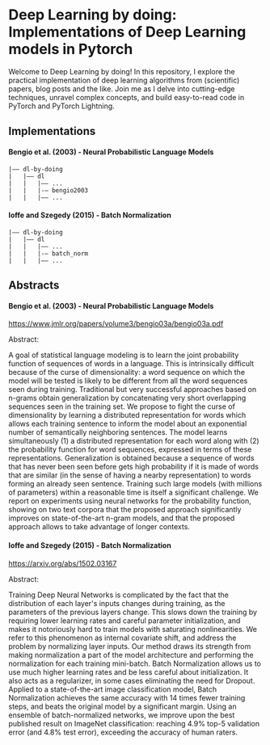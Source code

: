 # Deep Learning by doing: Implementations of Deep Learning models in Pytorch

Welcome to Deep Learning by doing! In this repository, I explore the practical implementation of deep learning 
algorithms from (scientific) papers, blog posts and the like. Join me as I delve into cutting-edge techniques, unravel complex concepts, 
and build easy-to-read code in PyTorch and PyTorch Lightning.

## Implementations

#### Bengio et al. (2003) - Neural Probabilistic Language Models

```
|–– dl-by-doing
|   |–– dl  
|   |   |–– ...
|   |   |-– bengio2003
|   |   |–– ...

```

#### Ioffe and Szegedy (2015) - Batch Normalization

```
|–– dl-by-doing
|   |–– dl  
|   |   |–– ...
|   |   |-– batch_norm
|   |   |–– ...

```

## Abstracts

#### Bengio et al. (2003) - Neural Probabilistic Language Models

https://www.jmlr.org/papers/volume3/bengio03a/bengio03a.pdf

Abstract: 

A goal of statistical language modeling is to learn the joint probability function of sequences of words in a language. 
This is intrinsically difficult because of the curse of dimensionality: a word sequence on which the model will be 
tested is likely to be different from all the word sequences seen during training. Traditional but very successful 
approaches based on n-grams obtain generalization by concatenating very short overlapping sequences seen in the 
training set. We propose to fight the curse of dimensionality by learning a distributed representation for words which 
allows each training sentence to inform the model about an exponential number of semantically neighboring sentences. 
The model learns simultaneously (1) a distributed representation for each word along with (2) the probability function 
for word sequences, expressed in terms of these representations. Generalization is obtained because a sequence of words 
that has never been seen before gets high probability if it is made of words that are similar (in the sense of having a 
nearby representation) to words forming an already seen sentence. Training such large models (with millions of 
parameters) within a reasonable time is itself a significant challenge. We report on experiments using neural 
networks for the probability function, showing on two text corpora that the proposed approach significantly improves 
on state-of-the-art n-gram models, and that the proposed approach allows to take advantage of longer contexts.

    
#### Ioffe and Szegedy (2015) - Batch Normalization

https://arxiv.org/abs/1502.03167

Abstract:

Training Deep Neural Networks is complicated by the fact that the distribution of each layer's inputs changes during 
training, as the parameters of the previous layers change. This slows down the training by requiring lower learning 
rates and careful parameter initialization, and makes it notoriously hard to train models with saturating 
nonlinearities. We refer to this phenomenon as internal covariate shift, and address the problem by normalizing layer 
inputs. Our method draws its strength from making normalization a part of the model architecture and performing the 
normalization for each training mini-batch. Batch Normalization allows us to use much higher learning rates and be less 
careful about initialization. It also acts as a regularizer, in some cases eliminating the need for Dropout. Applied to
a state-of-the-art image classification model, Batch Normalization achieves the same accuracy with 14 times fewer 
training steps, and beats the original model by a significant margin. Using an ensemble of batch-normalized networks, 
we improve upon the best published result on ImageNet classification: reaching 4.9% top-5 validation error 
(and 4.8% test error), exceeding the accuracy of human raters.